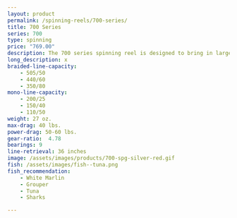 ```yaml
---
layout: product
permalink: /spinning-reels/700-series/
title: 700 Series
series: 700
type: spinning
price: "769.00"
description: The 700 series spinning reel is designed to bring in larger fish.
long_description: x
braided-line-capacity: 
    - 505/50
    - 440/60
    - 350/80
mono-line-capacity:
    - 200/25
    - 150/40
    - 110/50
weight: 27 oz.
max-drag: 40 lbs.
power-drag: 50-60 lbs.
gear-ratio:  4.78
bearings: 9
line-retrieval: 36 inches
image: /assets/images/products/700-spg-silver-red.gif
fish: /assets/images/fish--tuna.png
fish_recommendation:
    - White Marlin
    - Grouper
    - Tuna
    - Sharks

---
```


<div id='collection-component-53d3883ad43'></div>
<script type="text/javascript">
/*<![CDATA[*/

(function () {
  var scriptURL = 'https://sdks.shopifycdn.com/buy-button/latest/buy-button-storefront.min.js';
  if (window.ShopifyBuy) {
    if (window.ShopifyBuy.UI) {
      ShopifyBuyInit();
    } else {
      loadScript();
    }
  } else {
    loadScript();
  }

  function loadScript() {
    var script = document.createElement('script');
    script.async = true;
    script.src = scriptURL;
    (document.getElementsByTagName('head')[0] || document.getElementsByTagName('body')[0]).appendChild(script);
    script.onload = ShopifyBuyInit;
  }

  function ShopifyBuyInit() {
    var client = ShopifyBuy.buildClient({
      domain: 'irt-reels.myshopify.com',
      apiKey: '370c0d56b9837807aef6962ddba4493f',
      appId: '6',
    });

    ShopifyBuy.UI.onReady(client).then(function (ui) {
      ui.createComponent('collection', {
        id: 59747795012,
        node: document.getElementById('collection-component-53d3883ad43'),
        moneyFormat: '%24%7B%7Bamount%7D%7D',
        options: {
  "product": {
    "buttonDestination": "modal",
    "variantId": "all",
    "contents": {
      "imgWithCarousel": false,
      "variantTitle": false,
      "options": false,
      "description": false,
      "buttonWithQuantity": false,
      "quantity": false
    },
    "text": {
      "button": "Customize"
    },
    "styles": {
      "product": {
        "@media (min-width: 601px)": {
          "max-width": "calc(25% - 20px)",
          "margin-left": "20px",
          "margin-bottom": "50px"
        }
      },
      "button": {
        "background-color": "#619e1b",
        "font-family": "Open Sans, sans-serif",
        "font-size": "15px",
        "padding-top": "15.5px",
        "padding-bottom": "15.5px",
        "padding-left": "30px",
        "padding-right": "30px",
        ":hover": {
          "background-color": "#578e18"
        },
        "border-radius": "5px",
        "font-weight": "bold",
        ":focus": {
          "background-color": "#578e18"
        }
      },
      "variantTitle": {
        "font-family": "Open Sans, sans-serif",
        "font-weight": "normal"
      },
      "title": {
        "font-family": "Montserrat, sans-serif"
      },
      "description": {
        "font-family": "Open Sans, sans-serif",
        "font-weight": "normal"
      },
      "price": {
        "font-family": "Open Sans, sans-serif",
        "font-weight": "normal"
      },
      "quantityInput": {
        "font-size": "15px",
        "padding-top": "15.5px",
        "padding-bottom": "15.5px"
      },
      "compareAt": {
        "font-family": "Open Sans, sans-serif",
        "font-weight": "normal"
      }
    },
    "googleFonts": [
      "Open Sans",
      "Open Sans",
      "Montserrat",
      "Open Sans",
      "Open Sans",
      "Open Sans"
    ]
  },
  "cart": {
    "contents": {
      "button": true
    },
    "styles": {
      "button": {
        "background-color": "#619e1b",
        "font-family": "Open Sans, sans-serif",
        "font-size": "15px",
        "padding-top": "15.5px",
        "padding-bottom": "15.5px",
        ":hover": {
          "background-color": "#578e18"
        },
        "border-radius": "5px",
        "font-weight": "bold",
        ":focus": {
          "background-color": "#578e18"
        }
      },
      "footer": {
        "background-color": "#ffffff"
      }
    },
    "googleFonts": [
      "Open Sans"
    ]
  },
  "modalProduct": {
    "contents": {
      "img": false,
      "imgWithCarousel": true,
      "variantTitle": false,
      "buttonWithQuantity": true,
      "button": false,
      "quantity": false
    },
    "styles": {
      "product": {
        "@media (min-width: 601px)": {
          "max-width": "100%",
          "margin-left": "0px",
          "margin-bottom": "0px"
        }
      },
      "button": {
        "background-color": "#619e1b",
        "font-family": "Open Sans, sans-serif",
        "font-size": "15px",
        "padding-top": "15.5px",
        "padding-bottom": "15.5px",
        "padding-left": "30px",
        "padding-right": "30px",
        ":hover": {
          "background-color": "#578e18"
        },
        "border-radius": "5px",
        "font-weight": "bold",
        ":focus": {
          "background-color": "#578e18"
        }
      },
      "variantTitle": {
        "font-family": "Open Sans, sans-serif",
        "font-weight": "normal"
      },
      "title": {
        "font-family": "Montserrat, sans-serif"
      },
      "description": {
        "font-family": "Open Sans, sans-serif",
        "font-weight": "normal"
      },
      "price": {
        "font-family": "Open Sans, sans-serif",
        "font-weight": "normal"
      },
      "quantityInput": {
        "font-size": "15px",
        "padding-top": "15.5px",
        "padding-bottom": "15.5px"
      },
      "compareAt": {
        "font-family": "Open Sans, sans-serif",
        "font-weight": "normal"
      }
    },
    "googleFonts": [
      "Open Sans",
      "Open Sans",
      "Montserrat",
      "Open Sans",
      "Open Sans",
      "Open Sans"
    ]
  },
  "toggle": {
    "styles": {
      "toggle": {
        "font-family": "Open Sans, sans-serif",
        "background-color": "#619e1b",
        ":hover": {
          "background-color": "#578e18"
        },
        "font-weight": "bold",
        ":focus": {
          "background-color": "#578e18"
        }
      },
      "count": {
        "font-size": "15px"
      }
    },
    "googleFonts": [
      "Open Sans"
    ]
  },
  "option": {
    "styles": {
      "label": {
        "font-family": "Open Sans, sans-serif"
      },
      "select": {
        "font-family": "Open Sans, sans-serif"
      }
    },
    "googleFonts": [
      "Open Sans",
      "Open Sans"
    ]
  },
  "productSet": {
    "styles": {
      "products": {
        "@media (min-width: 601px)": {
          "margin-left": "-20px"
        }
      }
    }
  }
}
      });
    });
  }
})();
/*]]>*/
</script>